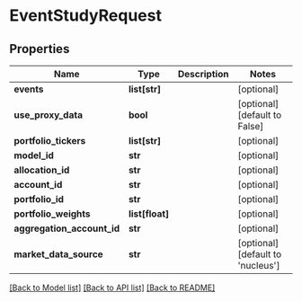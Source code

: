 # EventStudyRequest

## Properties
Name | Type | Description | Notes
------------ | ------------- | ------------- | -------------
**events** | **list[str]** |  | [optional] 
**use_proxy_data** | **bool** |  | [optional] [default to False]
**portfolio_tickers** | **list[str]** |  | [optional] 
**model_id** | **str** |  | [optional] 
**allocation_id** | **str** |  | [optional] 
**account_id** | **str** |  | [optional] 
**portfolio_id** | **str** |  | [optional] 
**portfolio_weights** | **list[float]** |  | [optional] 
**aggregation_account_id** | **str** |  | [optional] 
**market_data_source** | **str** |  | [optional] [default to 'nucleus']

[[Back to Model list]](../README.md#documentation-for-models) [[Back to API list]](../README.md#documentation-for-api-endpoints) [[Back to README]](../README.md)


